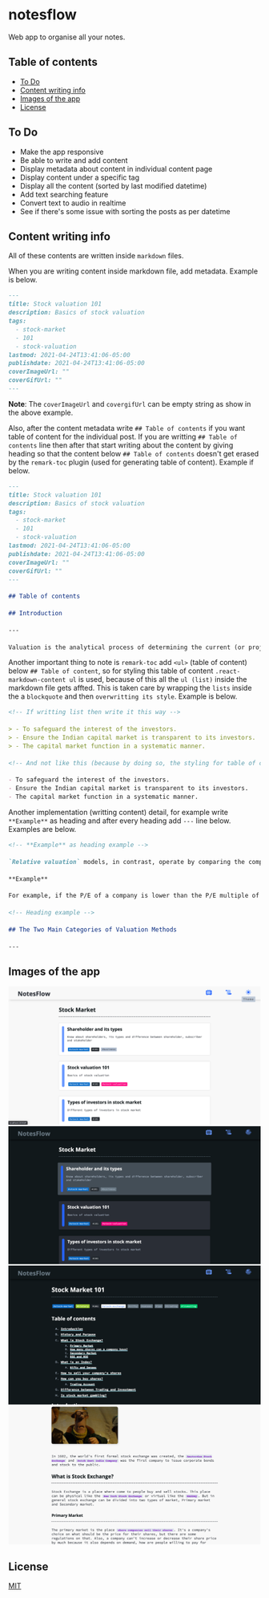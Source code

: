 # notesflow

Web app to organise all your notes.

## Table of contents

- [To Do](#to-do)
- [Content writing info](#content-writing-info)
- [Images of the app](#images-of-the-app)
- [License](#license)

## To Do

- Make the app responsive
- Be able to write and add content
- Display metadata about content in individual content page
- Display content under a specific tag
- Display all the content (sorted by last modified datetime)
- Add text searching feature
- Convert text to audio in realtime
- See if there's some issue with sorting the posts as per datetime

## Content writing info

All of these contents are written inside `markdown` files.

When you are writing content inside markdown file, add metadata. Example is below.

```markdown
---
title: Stock valuation 101
description: Basics of stock valuation
tags:
  - stock-market
  - 101
  - stock-valuation
lastmod: 2021-04-24T13:41:06-05:00
publishdate: 2021-04-24T13:41:06-05:00
coverImageUrl: ""
coverGifUrl: ""
---
```

**Note**: The `coverImageUrl` and `covergifUrl` can be empty string as show in the above example.

Also, after the content metadata write `## Table of contents` if you want table of content for the individual post. If you are writting `## Table of contents` line then after that start writing about the content by giving heading so that the content below `## Table of contents` doesn't get erased by the `remark-toc` plugin (used for generating table of content). Example if below.

```markdown
---
title: Stock valuation 101
description: Basics of stock valuation
tags:
  - stock-market
  - 101
  - stock-valuation
lastmod: 2021-04-24T13:41:06-05:00
publishdate: 2021-04-24T13:41:06-05:00
coverImageUrl: ""
coverGifUrl: ""
---

## Table of contents

## Introduction

---

Valuation is the analytical process of determining the current (or projected) `worth of an asset of a company`. There are many techniques used for doing a valuation. An analyst placing a value on a company looks at the `business's management`, the composition of its `capital structure`, the prospect of `future earnings`, and the `market value of its assets` and among other metrics.
```

Another important thing to note is `remark-toc` add `<ul>` (table of content) below `## Table of content`, so for styling this table of content `.react-markdown-content ul` is used, because of this all the `ul (list)` inside the markdown file gets affted. This is taken care by wrapping the `lists` inside the a `blockquote` and then `overwritting its style`. Example is below.

```markdown
<!-- If writting list then write it this way -->

> - To safeguard the interest of the investors.
> - Ensure the Indian capital market is transparent to its investors.
> - The capital market function in a systematic manner.

<!-- And not like this (because by doing so, the styling for table of content will be applied on this list) -->

- To safeguard the interest of the investors.
- Ensure the Indian capital market is transparent to its investors.
- The capital market function in a systematic manner.
```

Another implementation (writting content) detail, for example write `**Example**` as heading and after every heading add `---` line below. Examples are below.

```markdown
<!-- **Example** as heading example -->

`Relative valuation` models, in contrast, operate by comparing the company in question to other similar companies. These methods involve calculating multiples and ratios, such as the `price-to-earnings multiple`, and comparing them to the multiples of similar companies.

**Example**

For example, if the P/E of a company is lower than the P/E multiple of a comparable company, the original company might be considered undervalued. Typically, the relative valuation model is a lot easier and quicker to calculate than the absolute valuation model, which is why many investors and analysts begin their analysis with this model.

<!-- Heading example -->

## The Two Main Categories of Valuation Methods

---
```

## Images of the app

![](./docs/imgs/img-1.png)
![](./docs/imgs/img-2.png)
![](./docs/imgs/img-3.png)
![](./docs/imgs/img-4.png)

## License

[MIT](./LICENSE)
